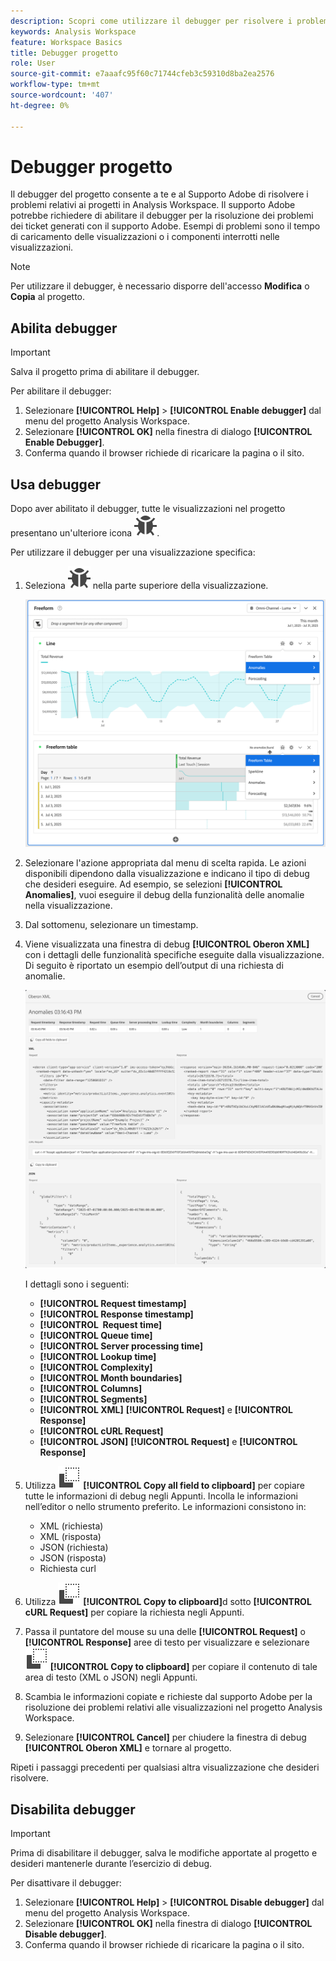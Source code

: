 ```yaml
---
description: Scopri come utilizzare il debugger per risolvere i problemi relativi al progetto in Analysis Workspace.
keywords: Analysis Workspace
feature: Workspace Basics
title: Debugger progetto
role: User
source-git-commit: e7aaafc95f60c71744cfeb3c59310d8ba2ea2576
workflow-type: tm+mt
source-wordcount: '407'
ht-degree: 0%

---
```


# Debugger progetto

Il debugger del progetto consente a te e al Supporto Adobe di risolvere i problemi relativi ai progetti in Analysis Workspace. Il supporto Adobe potrebbe richiedere di abilitare il debugger per la risoluzione dei problemi dei ticket generati con il supporto Adobe. Esempi di problemi sono il tempo di caricamento delle visualizzazioni o i componenti interrotti nelle visualizzazioni.

>[!NOTE]
>
>Per utilizzare il debugger, è necessario disporre dell&#39;accesso **Modifica** o **Copia** al progetto.
>

## Abilita debugger

>[!IMPORTANT]
>
>Salva il progetto prima di abilitare il debugger.
>

Per abilitare il debugger:

1. Selezionare **[!UICONTROL Help]** > **[!UICONTROL Enable debugger]** dal menu del progetto Analysis Workspace.
1. Selezionare **[!UICONTROL OK]** nella finestra di dialogo **[!UICONTROL Enable Debugger]**.
1. Conferma quando il browser richiede di ricaricare la pagina o il sito.


## Usa debugger

Dopo aver abilitato il debugger, tutte le visualizzazioni nel progetto presentano un&#39;ulteriore icona ![Bug](/help/assets/icons/Bug.svg).

Per utilizzare il debugger per una visualizzazione specifica:

1. Seleziona ![Bug](/help/assets/icons/Bug.svg) nella parte superiore della visualizzazione.

   ![Menu di scelta rapida debugger](assets/debugger-context-menu.png)

1. Selezionare l&#39;azione appropriata dal menu di scelta rapida. Le azioni disponibili dipendono dalla visualizzazione e indicano il tipo di debug che desideri eseguire. Ad esempio, se selezioni **[!UICONTROL Anomalies]**, vuoi eseguire il debug della funzionalità delle anomalie nella visualizzazione.
1. Dal sottomenu, selezionare un timestamp.
1. Viene visualizzata una finestra di debug **[!UICONTROL Oberon XML]** con i dettagli delle funzionalità specifiche eseguite dalla visualizzazione. Di seguito è riportato un esempio dell’output di una richiesta di anomalie.

   ![Richiesta di debug output](assets/debugger-oberon.png)

   I dettagli sono i seguenti:

   * **[!UICONTROL Request timestamp]**
   * **[!UICONTROL Response timestamp]**
   * **[!UICONTROL &#x200B; Request time]**
   * **[!UICONTROL Queue time]**
   * **[!UICONTROL Server processing time]**
   * **[!UICONTROL Lookup time]**
   * **[!UICONTROL Complexity]**
   * **[!UICONTROL Month boundaries]**
   * **[!UICONTROL Columns]**
   * **[!UICONTROL Segments]**
   * **[!UICONTROL XML]** **[!UICONTROL Request]** e **[!UICONTROL Response]**
   * **[!UICONTROL cURL Request]**
   * **[!UICONTROL JSON]** **[!UICONTROL Request]** e **[!UICONTROL Response]**

1. Utilizza ![Copia](/help/assets/icons/Copy.svg) **[!UICONTROL Copy all field to clipboard]** per copiare tutte le informazioni di debug negli Appunti. Incolla le informazioni nell’editor o nello strumento preferito. Le informazioni consistono in:

   * XML (richiesta)
   * XML (risposta)
   * JSON (richiesta)
   * JSON (risposta)
   * Richiesta curl

1. Utilizza ![Copia](/help/assets/icons/Copy.svg) **[!UICONTROL Copy to clipboard]**&#x200B;d sotto **[!UICONTROL cURL Request]** per copiare la richiesta negli Appunti.
1. Passa il puntatore del mouse su una delle **[!UICONTROL Request]** o **[!UICONTROL Response]** aree di testo per visualizzare e selezionare ![Copia](/help/assets/icons/Copy.svg) **[!UICONTROL Copy to clipboard]** per copiare il contenuto di tale area di testo (XML o JSON) negli Appunti.

1. Scambia le informazioni copiate e richieste dal supporto Adobe per la risoluzione dei problemi relativi alle visualizzazioni nel progetto Analysis Workspace.

1. Selezionare **[!UICONTROL Cancel]** per chiudere la finestra di debug **[!UICONTROL Oberon XML]** e tornare al progetto.

Ripeti i passaggi precedenti per qualsiasi altra visualizzazione che desideri risolvere.

## Disabilita debugger

>[!IMPORTANT]
>
>Prima di disabilitare il debugger, salva le modifiche apportate al progetto e desideri mantenerle durante l’esercizio di debug.
>

Per disattivare il debugger:

1. Selezionare **[!UICONTROL Help]** > **[!UICONTROL Disable debugger]** dal menu del progetto Analysis Workspace.
1. Selezionare **[!UICONTROL OK]** nella finestra di dialogo **[!UICONTROL Disable debugger]**.
1. Conferma quando il browser richiede di ricaricare la pagina o il sito.



